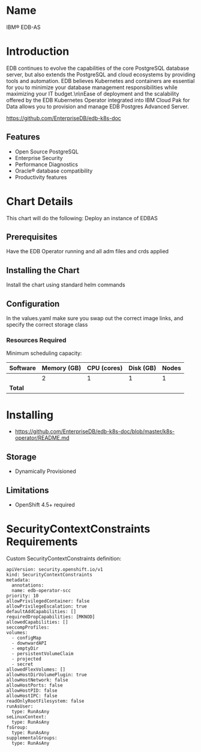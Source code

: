 # Name

IBM&reg; EDB-AS

# Introduction

EDB continues to evolve the capabilities of the core PostgreSQL database server, but also extends the PostgreSQL and cloud ecosystems by providing tools and automation. EDB believes Kubernetes and containers are essential for you to minimize your database management responsibilities while maximizing your IT budget.\n\nEase of deployment and the scalability offered by the EDB Kubernetes Operator integrated into IBM Cloud Pak for Data allows you to provision and manage EDB Postgres Advanced Server. 

https://github.com/EnterpriseDB/edb-k8s-doc

## Features

* Open Source PostgreSQL
* Enterprise Security
* Performance Diagnostics
* Oracle® database compatibility
* Productivity features

# Chart Details
This chart will do the following:
Deploy an instance of EDBAS

## Prerequisites
Have the EDB Operator running and all adm files and crds applied

## Installing the Chart
Install the chart using standard helm commands

## Configuration

In the values.yaml make sure you swap out the correct image links, and specify the correct storage class

### Resources Required

Minimum scheduling capacity:

| Software  | Memory (GB) | CPU (cores) | Disk (GB) | Nodes |
| --------- | ----------- | ----------- | --------- | ----- |
|           |      2      |      1      |     1     |   1   |
| **Total** |             |             |           |       |

# Installing

* https://github.com/EnterpriseDB/edb-k8s-doc/blob/master/k8s-operator/README.md

## Storage

* Dynamically Provisioned

## Limitations

* OpenShift 4.5+ required

# SecurityContextConstraints Requirements

Custom SecurityContextConstraints definition:

```
apiVersion: security.openshift.io/v1
kind: SecurityContextConstraints
metadata:
  annotations:
  name: edb-operator-scc
priority: 10
allowPrivilegedContainer: false
allowPrivilegeEscalation: true
defaultAddCapabilities: []
requiredDropCapabilities: [MKNOD]
allowedCapabilities: []
seccompProfiles:
volumes:
  - configMap
  - downwardAPI
  - emptyDir
  - persistentVolumeClaim
  - projected
  - secret
allowedFlexVolumes: []
allowHostDirVolumePlugin: true
allowHostNetwork: false
allowHostPorts: false
allowHostPID: false
allowHostIPC: false
readOnlyRootFilesystem: false
runAsUser:
  type: RunAsAny
seLinuxContext:
  type: RunAsAny
fsGroup:
  type: RunAsAny
supplementalGroups:
  type: RunAsAny
```